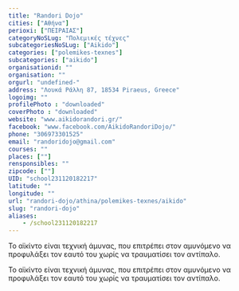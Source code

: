 ```yaml
---
title: "Randori Dojo"
cities: ["Αθήνα"]
perioxi: ["ΠΕΙΡΑΙΑΣ"]
categoryNoSLug: "Πολεμικές τέχνες"
subcategoriesNoSLug: ["Aikido"]
categories: ["polemikes-texnes"]
subcategories: ["aikido"]
organisationid: ""
organisation: ""
orgurl: "undefined-"
address: "Λουκά Ράλλη 87, 18534 Piraeus, Greece"
logoimg: ""
profilePhoto : "downloaded"
coverPhoto : "downloaded"
website: "www.aikidorandori.gr/"
facebook: "www.facebook.com/AikidoRandoriDojo/"
phone: "306973301525"
email: "randoridojo@gmail.com"
courses: ""
places: [""]
rensponsibles: ""
zipcode: [""]
UID: "school231120182217"
latitude: ""
longitude: ""
url: "randori-dojo/athina/polemikes-texnes/aikido"
slug: "randori-dojo"
aliases:
    - /school231120182217
---
```



Το αϊκίντο είναι τεχνική άμυνας, που επιτρέπει στον αμυνόμενο να προφυλάξει τον εαυτό του χωρίς να τραυματίσει τον αντίπαλο.

Το αϊκίντο είναι τεχνική άμυνας, που επιτρέπει στον αμυνόμενο να προφυλάξει τον εαυτό του χωρίς να τραυματίσει τον αντίπαλο.